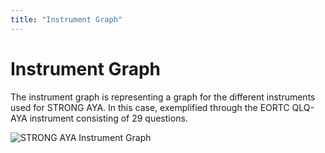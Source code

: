 ```yaml
---
title: "Instrument Graph"
---
```


# Instrument Graph

The instrument graph is representing a graph for the different instruments used for STRONG AYA. 
In this case, exemplified through the EORTC QLQ-AYA instrument consisting of 29 questions.

![STRONG AYA Instrument Graph](/AYA-cancer-data-semantic-map/STRONG-AYA-EORTC-QLQ-AYA-Graph.svg)

